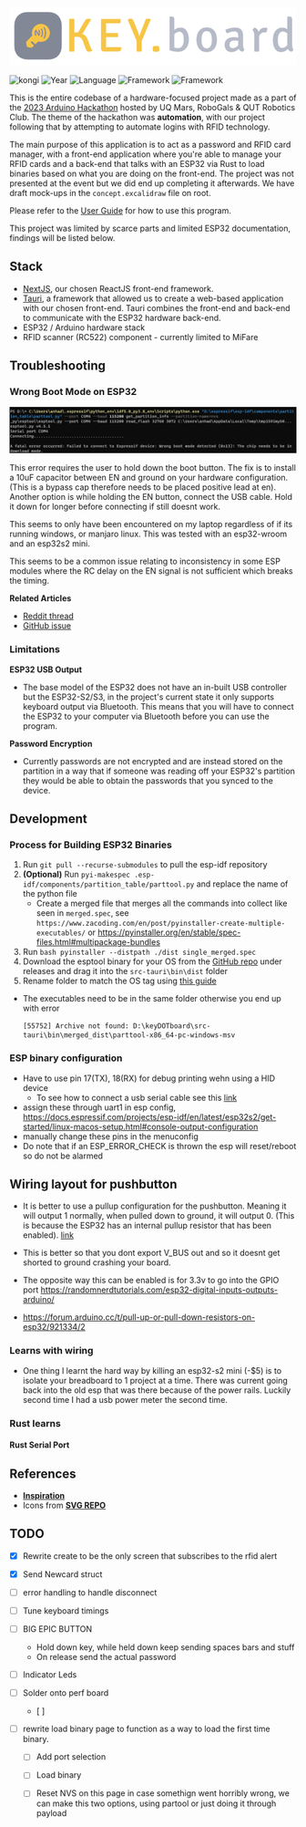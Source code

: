 ![kongi](./public/wlogo.svg)


![kongi](https://img.shields.io/badge/kongi-purple?style=plastic) ![Year](https://img.shields.io/badge/Year-2023-red?style=plastic) ![Language](https://img.shields.io/badge/TypeScript-grey?style=plastic&logo=typescript)  ![Framework](https://img.shields.io/badge/NextJS-grey?style=plastic&logo=next.js) ![Framework](https://img.shields.io/badge/Tauri-grey?style=plastic&logo=tauri)

This is the entire codebase of a hardware-focused project made as a part of the [2023 Arduino Hackathon](https://www.facebook.com/events/165398366306829/) hosted by UQ Mars, RoboGals & QUT Robotics Club. The theme of the hackathon was **automation**, with our project following that by attempting to automate logins with RFID technology.

The main purpose of this application is to act as a password and RFID card manager, with a front-end application where you're able to manage your RFID cards and a back-end that talks with an ESP32 via Rust to load binaries based on what you are doing on the front-end. The project was not presented at the event but we did end up completing it afterwards. We have draft mock-ups in the `concept.excalidraw` file on root.

Please refer to the [User Guide](UserGuide.md) for how to use this program. 

This project was limited by scarce parts and limited ESP32 documentation, findings will be listed below. 

## Stack
- [NextJS](https://nextjs.org/), our chosen ReactJS front-end framework. 
- [Tauri](https://tauri.app), a framework that allowed us to create a web-based application with our chosen front-end. Tauri combines the front-end and back-end to communicate with the ESP32 hardware back-end.
- ESP32 / Arduino hardware stack
- RFID scanner (RC522) component - currently limited to MiFare


## Troubleshooting
### Wrong Boot Mode on ESP32
![](./public/readme/bootmode.png)

This error requires the user to hold down the boot button. The fix is to install a 10uF capacitor between EN and ground on your hardware configuration. (This is a bypass cap therefore needs to be placed positive lead at en). Another option is while holding the EN button, connect the USB cable. Hold it down for longer before connecting if still doesnt work.

This seems to only have been encountered on my laptop regardless of if its running windows, or manjaro linux. This was tested with an esp32-wroom and an esp32s2 mini.

This seems to be a common issue relating to inconsistency in some ESP modules where the RC delay on the EN signal is not sufficient which breaks the timing.

**Related Articles**
- [Reddit thread](https://old.reddit.com/r/esp32/comments/1090drj/failed_to_connect_to_esp32_wrong_boot_mode/)
- [GitHub issue](https://github.com/espressif/esptool/issues/741)

### Limitations
**ESP32 USB Output**
- The base model of the ESP32 does not have an in-built USB controller but the ESP32-S2/S3, in the project's current state it only supports keyboard output via Bluetooth. This means that you will have to connect the ESP32 to your computer via Bluetooth before you can use the program. 

**Password Encryption**
- Currently passwords are not encrypted and are instead stored on the partition in a way that if someone was reading off your ESP32's partition they would be able to obtain the passwords that you synced to the device.

## Development
### Process for Building ESP32 Binaries 
1. Run `git pull --recurse-submodules` to pull the esp-idf repository
2. **(Optional)** Run `pyi-makespec .esp-idf/components/partition_table/parttool.py` and replace the name of the python file
    - Create a merged file that merges all the commands into collect like seen in `merged.spec`, see `https://www.zacoding.com/en/post/pyinstaller-create-multiple-executables/` or https://pyinstaller.org/en/stable/spec-files.html#multipackage-bundles
3. Run `bash pyinstaller --distpath ./dist single_merged.spec`
4. Download the esptool binary for your OS from the [GitHub repo](https://github.com/espressif/esptool) under releases and drag it into the `src-tauri\bin\dist` folder
5. Rename folder to match the OS tag using [this guide](https://tauri.app/v1/guides/building/sidecar/)
- The executables need to be in the same folder otherwise you end up with error

	```
	[55752] Archive not found: D:\keyDOTboard\src-tauri\bin\merged_dist\parttool-x86_64-pc-windows-msv
	```

### ESP binary configuration
- Have to use pin 17(TX), 18(RX) for debug printing wehn using a HID device
	- To see how to connect a usb serial cable see this [link](https://www.jeffgeerling.com/blog/2021/attaching-raspberry-pis-serial-console-uart-debugging)
- assign these through uart1 in esp config, https://docs.espressif.com/projects/esp-idf/en/latest/esp32s2/get-started/linux-macos-setup.html#console-output-configuration
- manually change these pins in the menuconfig
- Do note that if an ESP_ERROR_CHECK is thrown the esp will reset/reboot so do not be alarmed

## Wiring layout for pushbutton 
- It is better to use a pullup configuration for the pushbutton. Meaning it will output 1 normally, when pulled down to ground, it will output 0. (This is because the ESP32 has an internal pullup resistor that has been enabled). [link](https://esp32.com/viewtopic.php?t=6478)
- This is better so that you dont export V_BUS out and so it doesnt get shorted to ground crashing your board.

- The opposite way this can be enabled is for 3.3v to go into the GPIO port https://randomnerdtutorials.com/esp32-digital-inputs-outputs-arduino/
- https://forum.arduino.cc/t/pull-up-or-pull-down-resistors-on-esp32/921334/2

###  Learns with wiring
- One thing I learnt the hard way by killing an esp32-s2 mini (-$5) is to isolate your breadboard to 1 project at a time. There was current going back into the old esp that was there because of the power rails. Luckily second time I had a usb power meter the second time.

### Rust learns 
#### Rust Serial Port


## References
- [**Inspiration**](https://github.com/Jaycar-Electronics/RFID-Computer-Login)
- Icons from [**SVG REPO**](https://www.svgrepo.com/)

## TODO
- [x] Rewrite create to be the only screen that subscribes to the rfid alert
- [x] Send Newcard struct
- [ ] error handling to handle disconnect
- [ ] Tune keyboard timings
- [ ] BIG EPIC BUTTON
	- Hold down key, while held down keep sending spaces bars and stuff
	- On release send the actual password
- [ ] Indicator Leds
- [ ] Solder onto perf board
	- [ ]


- [ ] rewrite load binary page to function as a way to load the first time binary.
	- [ ] Add port selection
	- [ ] Load binary
	- [ ] Reset NVS on this page in case somethign went horribly wrong, we can make this two options, using partool or just doing it through payload
	